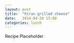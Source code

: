 ```yaml
---
layout: post
title:  "htran grilled cheese"
date:   2014-04-28 15:00
categories: lunch
---
```


Recipe Placeholder